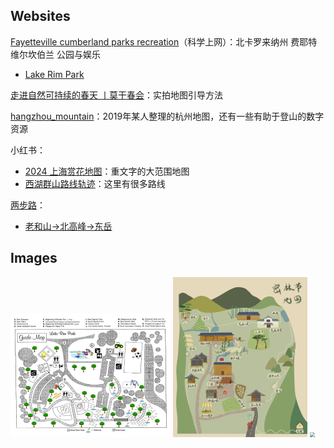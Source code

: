 ## Websites

[Fayetteville cumberland parks recreation](https://www.fcpr.us/home)（科学上网）：北卡罗来纳州 费耶特维尔坎伯兰 公园与娱乐

- [Lake Rim Park](https://www.fcpr.us/parks-trails/parks/lake-rim-park)

[走进自然可持续的春天 丨莫干春会](https://mp.weixin.qq.com/s/1Sviw4Xx1HXAa5XhD8yXGw)：实拍地图引导方法

[hangzhou_mountain](https://github.com/smasterfree/hangzhou_mountain)：2019年某人整理的杭州地图，还有一些有助于登山的数字资源

小红书：

- [2024 上海赏花地图](https://www.xiaohongshu.com/explore/65f7e75c0000000013025d47?app_platform=android&ignoreEngage=true&app_version=8.27.0&share_from_user_hidden=true&type=normal&author_share=1&xhsshare=WeixinSession&shareRedId=N0lIMEU8Rjo2NzUyOTgwNjc6OTdJNTdB&apptime=1711000114&wechatWid=812deeca1ee46b9d16e2c6a24c1a8430&wechatOrigin=menu)：重文字的大范围地图
- [西湖群山路线轨迹](https://www.xiaohongshu.com/explore/6486912c000000001303f4e2?wechatWid=812deeca1ee46b9d16e2c6a24c1a8430&wechatOrigin=noteImg)：这里有很多路线

[两步路](https://www.2bulu.com/about/contact_us.htm)：

- [老和山->北高峰->东岳](https://www.2bulu.com/track/t-i9qYg%2BSgL0np%252FR2KBg5Tzw%253D%253D.htm;jsessionid=15595B430E61AC7E909BE7C7CCB80B40-n1)



## Images

<div style="display=fixed">
  <img src="./images/ParkGuideMap.png" alt="LRP Map with Pool" style="zoom:25%;" />
  <img src="./images/密林节地图.png" style="zoom:25%;" />
  <img src="https://mmbiz.qpic.cn/mmbiz_png/2uQ5WGcldAYUwv6pcLwlkFnibeJS40jhseKv6rY7ib4Z5ryhZe7XhpYceZL5Vzm0B03NOo8abzarWGBicDTjo6NibQ/640?wx_fmt=png&tp=wxpic&wxfrom=5&wx_lazy=1&wx_co=1" style="zoom:50%;" />

</div>
